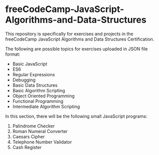 # freeCodeCamp-JavaScript-Algorithms-and-Data-Structures

This repository is specifically for exercises and projects in the freeCodeCamp JavaScript Algorithms and Data Structures Certification.

The following are possible topics for exercises uploaded in JSON file format:
- Basic JavaScript
- ES6
- Regular Expressions
- Debugging
- Basic Data Structures
- Basic Algorithm Scripting
- Object Oriented Programming
- Functional Programming
- Intermediate Algorithm Scripting

In this section, there will be the following small JavaScript programs:

1. Palindrome Checker
2. Roman Numeral Converter
3. Caesars Cipher
4. Telephone Number Validator
5. Cash Register

